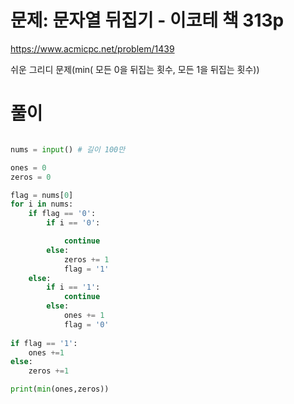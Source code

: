# 문제: 문자열 뒤집기 - 이코테 책 313p
https://www.acmicpc.net/problem/1439  

쉬운 그리디 문제(min( 모든 0을 뒤집는 횟수, 모든 1을 뒤집는 횟수))
# 풀이
``` python

nums = input() # 길이 100만

ones = 0
zeros = 0

flag = nums[0]
for i in nums:
    if flag == '0':
        if i == '0':

            continue
        else:
            zeros += 1
            flag = '1'
    else:
        if i == '1':
            continue
        else:
            ones += 1
            flag = '0'
            
if flag == '1':
    ones +=1
else:
    zeros +=1

print(min(ones,zeros))
```
